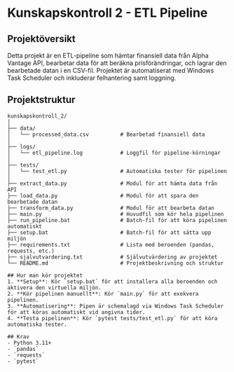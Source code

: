 # Kunskapskontroll 2 - ETL Pipeline

## Projektöversikt
Detta projekt är en ETL-pipeline som hämtar finansiell data från Alpha Vantage API, bearbetar data för att beräkna prisförändringar, och lagrar den bearbetade datan i en CSV-fil. Projektet är automatiserat med Windows Task Scheduler och inkluderar felhantering samt loggning.

## Projektstruktur
```plaintext
kunskapskontroll_2/
│
├── data/
│   └── processed_data.csv          # Bearbetad finansiell data
│
├── logs/
│   └── etl_pipeline.log            # Loggfil för pipeline-körningar
│
├── tests/
│   └── test_etl.py                 # Automatiska tester för pipelinen
│
├── extract_data.py                 # Modul för att hämta data från API
├── load_data.py                    # Modul för att spara den bearbetade datan
├── transform_data.py               # Modul för att bearbeta datan
├── main.py                         # Huvudfil som kör hela pipelinen
├── run_pipeline.bat                # Batch-fil för att köra pipelinen automatiskt
├── setup.bat                       # Batch-fil för att sätta upp miljön
├── requirements.txt                # Lista med beroenden (pandas, requests, etc.)
├── sjalvutvardering.txt            # Självutvärdering av projektet
└── README.md                       # Projektbeskrivning och struktur

## Hur man kör projektet
1. **Setup**: Kör `setup.bat` för att installera alla beroenden och aktivera den virtuella miljön.
2. **Kör pipelinen manuellt**: Kör `main.py` för att exekvera pipelinen.
3. **Automatisering**: Pipen är schemalagd via Windows Task Scheduler för att köras automatiskt vid angivna tider.
4. **Testa pipelinen**: Kör `pytest tests/test_etl.py` för att köra automatiska tester.

## Krav
- Python 3.11+
- `pandas`
- `requests`
- `pytest`
